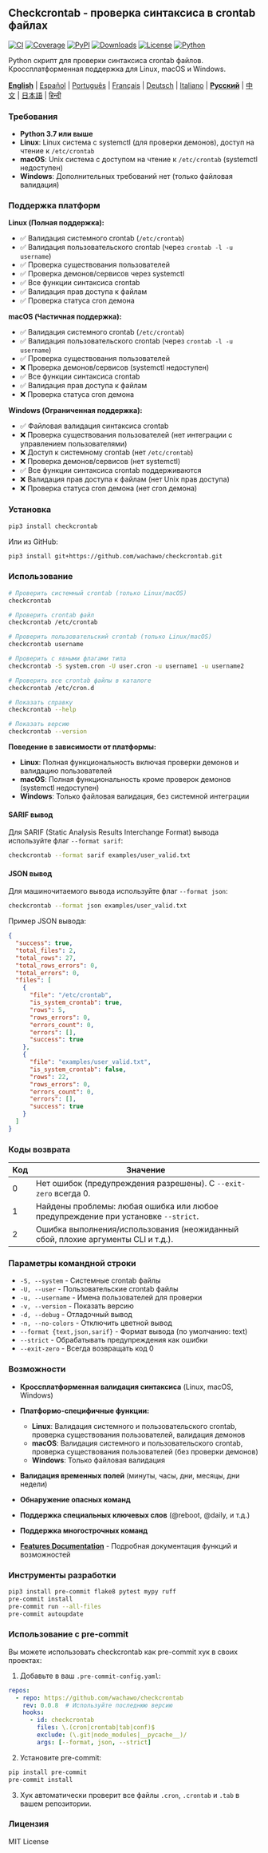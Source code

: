 ## Checkcrontab - проверка синтаксиса в crontab файлах

[![CI](https://github.com/wachawo/checkcrontab/actions/workflows/ci.yml/badge.svg)](https://github.com/wachawo/checkcrontab/actions/workflows/ci.yml)
[![Coverage](https://codecov.io/gh/wachawo/checkcrontab/branch/0.0.11/graph/badge.svg)](https://codecov.io/gh/wachawo/checkcrontab?branch=main)
[![PyPI](https://img.shields.io/pypi/v/checkcrontab.svg)](https://pypi.org/project/checkcrontab/)
[![Downloads](https://img.shields.io/pypi/dm/checkcrontab.svg)](https://pypi.org/project/checkcrontab/)
[![License](https://img.shields.io/badge/license-MIT-blue.svg)](https://github.com/wachawo/checkcrontab/blob/main/LICENSE)
[![Python](https://img.shields.io/pypi/pyversions/checkcrontab.svg)](https://pypi.org/project/checkcrontab/)

Python скрипт для проверки синтаксиса crontab файлов. Кроссплатформенная поддержка для Linux, macOS и Windows.

**[English](https://github.com/wachawo/checkcrontab/blob/main/README.md)** | [Español](https://github.com/wachawo/checkcrontab/blob/main/docs/README_ES.md) | [Português](https://github.com/wachawo/checkcrontab/blob/main/docs/README_PT.md) | [Français](https://github.com/wachawo/checkcrontab/blob/main/docs/README_FR.md) | [Deutsch](https://github.com/wachawo/checkcrontab/blob/main/docs/README_DE.md) | [Italiano](https://github.com/wachawo/checkcrontab/blob/main/docs/README_IT.md) | **[Русский](https://github.com/wachawo/checkcrontab/blob/main/docs/README_RU.md)** | [中文](https://github.com/wachawo/checkcrontab/blob/main/docs/README_ZH.md) | [日本語](https://github.com/wachawo/checkcrontab/blob/main/docs/README_JA.md) | [हिन्दी](https://github.com/wachawo/checkcrontab/blob/main/docs/README_HI.md)

### Требования

- **Python 3.7 или выше**
- **Linux**: Linux система с systemctl (для проверки демонов), доступ на чтение к `/etc/crontab`
- **macOS**: Unix система с доступом на чтение к `/etc/crontab` (systemctl недоступен)
- **Windows**: Дополнительных требований нет (только файловая валидация)

### Поддержка платформ

**Linux (Полная поддержка):**
- ✅ Валидация системного crontab (`/etc/crontab`)
- ✅ Валидация пользовательского crontab (через `crontab -l -u username`)
- ✅ Проверка существования пользователей
- ✅ Проверка демонов/сервисов через systemctl
- ✅ Все функции синтаксиса crontab
- ✅ Валидация прав доступа к файлам
- ✅ Проверка статуса cron демона

**macOS (Частичная поддержка):**
- ✅ Валидация системного crontab (`/etc/crontab`)
- ✅ Валидация пользовательского crontab (через `crontab -l -u username`)
- ✅ Проверка существования пользователей
- ❌ Проверка демонов/сервисов (systemctl недоступен)
- ✅ Все функции синтаксиса crontab
- ✅ Валидация прав доступа к файлам
- ❌ Проверка статуса cron демона

**Windows (Ограниченная поддержка):**
- ✅ Файловая валидация синтаксиса crontab
- ❌ Проверка существования пользователей (нет интеграции с управлением пользователями)
- ❌ Доступ к системному crontab (нет `/etc/crontab`)
- ❌ Проверка демонов/сервисов (нет systemctl)
- ✅ Все функции синтаксиса crontab поддерживаются
- ❌ Валидация прав доступа к файлам (нет Unix прав доступа)
- ❌ Проверка статуса cron демона (нет cron демона)

### Установка

```bash
pip3 install checkcrontab
```

Или из GitHub:

```bash
pip3 install git+https://github.com/wachawo/checkcrontab.git
```

### Использование

```bash
# Проверить системный crontab (только Linux/macOS)
checkcrontab

# Проверить crontab файл
checkcrontab /etc/crontab

# Проверить пользовательский crontab (только Linux/macOS)
checkcrontab username

# Проверить с явными флагами типа
checkcrontab -S system.cron -U user.cron -u username1 -u username2

# Проверить все crontab файлы в каталоге
checkcrontab /etc/cron.d

# Показать справку
checkcrontab --help

# Показать версию
checkcrontab --version
```

**Поведение в зависимости от платформы:**
- **Linux**: Полная функциональность включая проверки демонов и валидацию пользователей
- **macOS**: Полная функциональность кроме проверок демонов (systemctl недоступен)
- **Windows**: Только файловая валидация, без системной интеграции


#### SARIF вывод
Для SARIF (Static Analysis Results Interchange Format) вывода используйте флаг `--format sarif`:

```bash
checkcrontab --format sarif examples/user_valid.txt
```

#### JSON вывод
Для машиночитаемого вывода используйте флаг `--format json`:

```bash
checkcrontab --format json examples/user_valid.txt
```

Пример JSON вывода:

```json
{
  "success": true,
  "total_files": 2,
  "total_rows": 27,
  "total_rows_errors": 0,
  "total_errors": 0,
  "files": [
    {
      "file": "/etc/crontab",
      "is_system_crontab": true,
      "rows": 5,
      "rows_errors": 0,
      "errors_count": 0,
      "errors": [],
      "success": true
    },
    {
      "file": "examples/user_valid.txt",
      "is_system_crontab": false,
      "rows": 22,
      "rows_errors": 0,
      "errors_count": 0,
      "errors": [],
      "success": true
    }
  ]
}
```

### Коды возврата

| Код | Значение |
|-----|----------|
| 0   | Нет ошибок (предупреждения разрешены). С `--exit-zero` всегда 0. |
| 1   | Найдены проблемы: любая ошибка или любое предупреждение при установке `--strict`. |
| 2   | Ошибка выполнения/использования (неожиданный сбой, плохие аргументы CLI и т.д.). |

### Параметры командной строки

- `-S, --system` - Системные crontab файлы
- `-U, --user` - Пользовательские crontab файлы
- `-u, --username` - Имена пользователей для проверки
- `-v, --version` - Показать версию
- `-d, --debug` - Отладочный вывод
- `-n, --no-colors` - Отключить цветной вывод
- `--format {text,json,sarif}` - Формат вывода (по умолчанию: text)
- `--strict` - Обрабатывать предупреждения как ошибки
- `--exit-zero` - Всегда возвращать код 0


### Возможности

- **Кроссплатформенная валидация синтаксиса** (Linux, macOS, Windows)
- **Платформо-специфичные функции:**
  - **Linux**: Валидация системного и пользовательского crontab, проверка существования пользователей, валидация демонов
  - **macOS**: Валидация системного и пользовательского crontab, проверка существования пользователей (без проверки демонов)
  - **Windows**: Только файловая валидация
- **Валидация временных полей** (минуты, часы, дни, месяцы, дни недели)
- **Обнаружение опасных команд**
- **Поддержка специальных ключевых слов** (@reboot, @daily, и т.д.)
- **Поддержка многострочных команд**

- **[Features Documentation](https://github.com/wachawo/checkcrontab/blob/main/docs/FEATURES.md)** - Подробная документация функций и возможностей

### Инструменты разработки

```bash
pip3 install pre-commit flake8 pytest mypy ruff
pre-commit install
pre-commit run --all-files
pre-commit autoupdate
```

### Использование с pre-commit

Вы можете использовать checkcrontab как pre-commit хук в своих проектах:

1. Добавьте в ваш `.pre-commit-config.yaml`:

```yaml
repos:
  - repo: https://github.com/wachawo/checkcrontab
    rev: 0.0.8  # Используйте последнюю версию
    hooks:
      - id: checkcrontab
        files: \.(cron|crontab|tab|conf)$
        exclude: (\.git|node_modules|__pycache__)/
        args: [--format, json, --strict]
```

2. Установите pre-commit:

```bash
pip install pre-commit
pre-commit install
```

3. Хук автоматически проверит все файлы `.cron`, `.crontab` и `.tab` в вашем репозитории.

### Лицензия

MIT License
